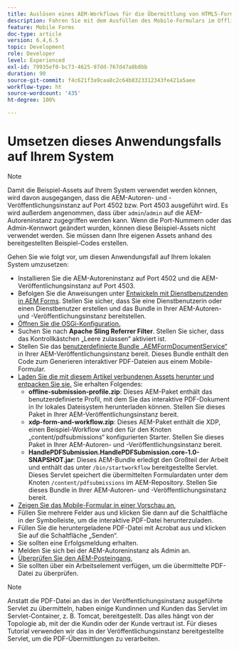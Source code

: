 ```yaml
---
title: Auslösen eines AEM-Workflows für die Übermittlung von HTML5-Formularen – Umsetzen des Anwendungsfalls
description: Fahren Sie mit dem Ausfüllen des Mobile-Formulars im Offline-Modus fort und übermitteln Sie das Mobile-Formular, um den AEM-Workflow auszulösen.
feature: Mobile Forms
doc-type: article
version: 6.4,6.5
topic: Development
role: Developer
level: Experienced
exl-id: 79935ef0-bc73-4625-97dd-767d47a8b8bb
duration: 90
source-git-commit: f4c621f3a9caa8c2c64b8323312343fe421a5aee
workflow-type: ht
source-wordcount: '435'
ht-degree: 100%

---
```


# Umsetzen dieses Anwendungsfalls auf Ihrem System

>[!NOTE]
>
>Damit die Beispiel-Assets auf Ihrem System verwendet werden können, wird davon ausgegangen, dass die AEM-Autoren- und -Veröffentlichungsinstanz auf Port 4502 bzw. Port 4503 ausgeführt wird. Es wird außerdem angenommen, dass über `admin`/`admin` auf die AEM-Autoreninstanz zugegriffen werden kann. Wenn die Port-Nummern oder das Admin-Kennwort geändert wurden, können diese Beispiel-Assets nicht verwendet werden. Sie müssen dann Ihre eigenen Assets anhand des bereitgestellten Beispiel-Codes erstellen.

Gehen Sie wie folgt vor, um diesen Anwendungsfall auf Ihrem lokalen System umzusetzen:

* Installieren Sie die AEM-Autoreninstanz auf Port 4502 und die AEM-Veröffentlichungsinstanz auf Port 4503.
* Befolgen Sie die Anweisungen unter [Entwickeln mit Dienstbenutzenden in AEM Forms](https://experienceleague.adobe.com/docs/experience-manager-learn/forms/adaptive-forms/service-user-tutorial-develop.html?lang=de). Stellen Sie sicher, dass Sie eine Dienstbenutzerin oder einen Dienstbenutzer erstellen und das Bundle in Ihrer AEM-Autoren- und -Veröffentlichungsinstanz bereitstellen.
* [Öffnen Sie die OSGi-Konfiguration.](http://localhost:4503/system/console/configMgr)
* Suchen Sie nach **Apache Sling Referrer Filter**. Stellen Sie sicher, dass das Kontrollkästchen „Leere zulassen“ aktiviert ist.
* Stellen Sie das [benutzerdefinierte Bundle „AEMFormDocumentService“](/help/forms/assets/common-osgi-bundles/AEMFormsDocumentServices.core-1.0-SNAPSHOT.jar) in Ihrer AEM-Veröffentlichungsinstanz bereit. Dieses Bundle enthält den Code zum Generieren interaktiver PDF-Dateien aus einem Mobile-Formular.
* [Laden Sie die mit diesem Artikel verbundenen Assets herunter und entpacken Sie sie.](assets/offline-pdf-submission-assets.zip) Sie erhalten Folgendes:
   * **offline-submission-profile.zip**: Dieses AEM-Paket enthält das benutzerdefinierte Profil, mit dem Sie das interaktive PDF-Dokument in Ihr lokales Dateisystem herunterladen können. Stellen Sie dieses Paket in Ihrer AEM-Veröffentlichungsinstanz bereit.
   * **xdp-form-and-workflow.zip**: Dieses AEM-Paket enthält die XDP, einen Beispiel-Workflow und den für den Knoten „content/pdfsubmissions“ konfigurierten Starter. Stellen Sie dieses Paket in Ihrer AEM-Autoren- und -Veröffentlichungsinstanz bereit.
   * **HandlePDFSubmission.HandlePDFSubmission.core-1.0-SNAPSHOT.jar**: Dieses AEM-Bundle erledigt den Großteil der Arbeit und enthält das unter `/bin/startworkflow` bereitgestellte Servlet. Dieses Servlet speichert die übermittelten Formulardaten unter dem Knoten `/content/pdfsubmissions` im AEM-Repository. Stellen Sie dieses Bundle in Ihrer AEM-Autoren- und -Veröffentlichungsinstanz bereit.
* [Zeigen Sie das Mobile-Formular in einer Vorschau an.](http://localhost:4503/content/dam/formsanddocuments/testsubmision.xdp/jcr:content)
* Füllen Sie mehrere Felder aus und klicken Sie dann auf die Schaltfläche in der Symbolleiste, um die interaktive PDF-Datei herunterzuladen.
* Füllen Sie die heruntergeladene PDF-Datei mit Acrobat aus und klicken Sie auf die Schaltfläche „Senden“.
* Sie sollten eine Erfolgsmeldung erhalten.
* Melden Sie sich bei der AEM-Autoreninstanz als Admin an.
* [Überprüfen Sie den AEM-Posteingang.](http://localhost:4502/aem/inbox)
* Sie sollten über ein Arbeitselement verfügen, um die übermittelte PDF-Datei zu überprüfen.

>[!NOTE]
>
>Anstatt die PDF-Datei an das in der Veröffentlichungsinstanz ausgeführte Servlet zu übermitteln, haben einige Kundinnen und Kunden das Servlet im Servlet-Container, z. B. Tomcat, bereitgestellt. Das alles hängt von der Topologie ab, mit der die Kundin oder der Kunde vertraut ist. Für dieses Tutorial verwenden wir das in der Veröffentlichungsinstanz bereitgestellte Servlet, um die PDF-Übermittlungen zu verarbeiten.
